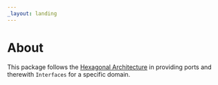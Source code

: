 ```yaml
---
_layout: landing
---
```


# About

This package follows the [Hexagonal Architecture](https://alistair.cockburn.us/hexagonal-architecture/) in providing ports and therewith ``Interfaces`` for a specific domain.  
